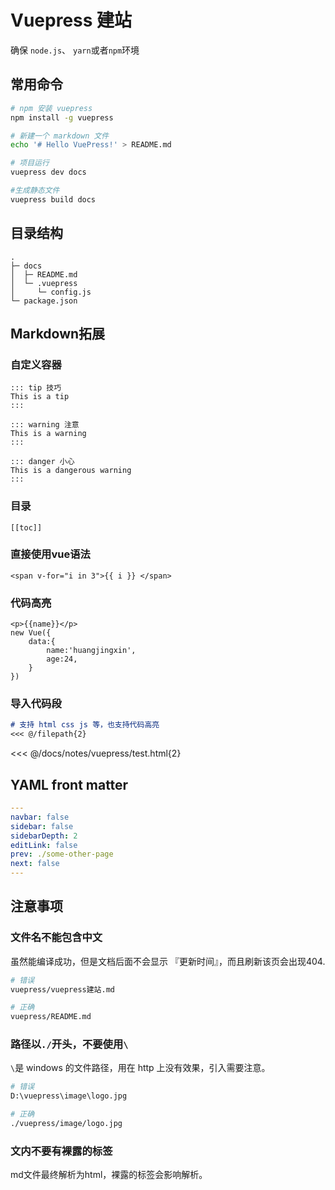 # Vuepress 建站

确保 `node.js`、 `yarn`或者`npm`环境

## 常用命令

```bash
# npm 安装 vuepress
npm install -g vuepress

# 新建一个 markdown 文件
echo '# Hello VuePress!' > README.md

# 项目运行
vuepress dev docs

#生成静态文件
vuepress build docs
```

## 目录结构

```
.
├─ docs
│  ├─ README.md
│  └─ .vuepress
│     └─ config.js
└─ package.json
```

## Markdown拓展

### 自定义容器

```text
::: tip 技巧
This is a tip
:::

::: warning 注意
This is a warning
:::

::: danger 小心
This is a dangerous warning
:::
```

### 目录

```text
[[toc]]
```

### 直接使用vue语法

```vue
<span v-for="i in 3">{{ i }} </span>
```

### 代码高亮

```js{4}
<p>{{name}}</p>
new Vue({
    data:{
        name:'huangjingxin',
        age:24,
    }
})
```

### 导入代码段

```md
# 支持 html css js 等，也支持代码高亮 
<<< @/filepath{2}
```

<<< @/docs/notes/vuepress/test.html{2}


## YAML front matter

```yaml
---
navbar: false
sidebar: false
sidebarDepth: 2
editLink: false
prev: ./some-other-page
next: false
---
```

## 注意事项

### 文件名不能包含中文

虽然能编译成功，但是文档后面不会显示 『更新时间』，而且刷新该页会出现404.

```sh
# 错误
vuepress/vuepress建站.md

# 正确
vuepress/README.md
```

### 路径以`./`开头，不要使用`\`

`\`是 windows 的文件路径，用在 http 上没有效果，引入需要注意。

```bash
# 错误
D:\vuepress\image\logo.jpg

# 正确
./vuepress/image/logo.jpg
```

### 文内不要有裸露的标签

md文件最终解析为html，裸露的标签会影响解析。









